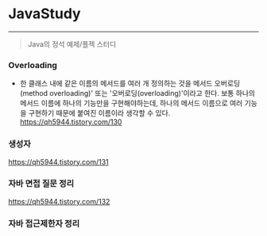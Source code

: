 # JavaStudy
------------
> Java의 정석 예제/플젝 스터디

### Overloading
- 한 클래스 내에 같은 이름의 메서드를 여러 개 정의하는 것을 메서드 오버로딩(method overloading)' 또는 '오버로딩(overloading)'이라고 한다. 
보통 하나의 메서드 이름에 하나의 기능만을 구현해야하는데, 하나의 메서드 이름으로 여러 기능을 구현하기 때문에 붙여진 이름이라 생각할 수 있다.
https://qh5944.tistory.com/130

### 생성자
https://qh5944.tistory.com/131

### 자바 면접 질문 정리
https://qh5944.tistory.com/132

### 자바 접근제한자 정리
